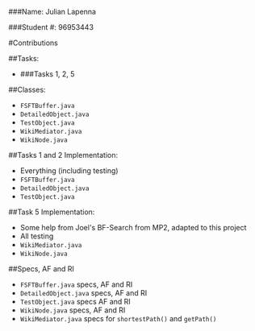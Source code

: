 ###Name: Julian Lapenna

###Student #: 96953443

#Contributions

##Tasks:
* ###Tasks 1, 2, 5 

##Classes:
* `FSFTBuffer.java`
* `DetailedObject.java`
* `TestObject.java`
* `WikiMediator.java`
* `WikiNode.java`

##Tasks 1 and 2 Implementation:
* Everything (including testing)
* `FSFTBuffer.java`
* `DetailedObject.java`
* `TestObject.java`

##Task 5 Implementation:
* Some help from Joel's BF-Search from MP2, adapted to this project
* All testing
* `WikiMediator.java`
* `WikiNode.java`

##Specs, AF and RI
* `FSFTBuffer.java` specs, AF and RI
* `DetailedObject.java` specs, AF and RI
* `TestObject.java` specs AF and RI
* `WikiNode.java` specs, AF and RI
* `WikiMediator.java` specs for `shortestPath()` and `getPath()`
